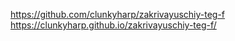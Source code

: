 https://github.com/clunkyharp/zakrivayuschiy-teg-f
https://clunkyharp.github.io/zakrivayuschiy-teg-f/